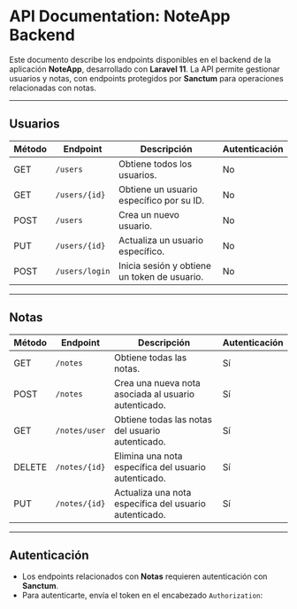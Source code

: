 # **API Documentation: NoteApp Backend**

Este documento describe los endpoints disponibles en el backend de la aplicación **NoteApp**, desarrollado con **Laravel 11**. La API permite gestionar usuarios y notas, con endpoints protegidos por **Sanctum** para operaciones relacionadas con notas.

---

## **Usuarios**

| Método | Endpoint         | Descripción                                   | Autenticación |
|--------|------------------|-----------------------------------------------|---------------|
| GET    | `/users`         | Obtiene todos los usuarios.                  | No            |
| GET    | `/users/{id}`    | Obtiene un usuario específico por su ID.     | No            |
| POST   | `/users`         | Crea un nuevo usuario.                       | No            |
| PUT    | `/users/{id}`    | Actualiza un usuario específico.             | No            |
| POST   | `/users/login`   | Inicia sesión y obtiene un token de usuario. | No            |

---

## **Notas**

| Método | Endpoint          | Descripción                                                  | Autenticación |
|--------|-------------------|--------------------------------------------------------------|---------------|
| GET    | `/notes`          | Obtiene todas las notas.                                     | Sí            |
| POST   | `/notes`          | Crea una nueva nota asociada al usuario autenticado.         | Sí            |
| GET    | `/notes/user`     | Obtiene todas las notas del usuario autenticado.             | Sí            |
| DELETE | `/notes/{id}`     | Elimina una nota específica del usuario autenticado.         | Sí            |
| PUT    | `/notes/{id}`     | Actualiza una nota específica del usuario autenticado.       | Sí            |

---

## **Autenticación**

- Los endpoints relacionados con **Notas** requieren autenticación con **Sanctum**.
- Para autenticarte, envía el token en el encabezado `Authorization`:
